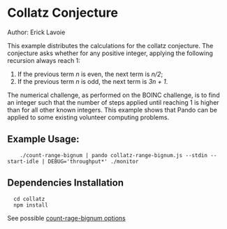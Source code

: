 # Collatz Conjecture

Author: Erick Lavoie

This example distributes the calculations for the collatz conjecture. The conjecture asks whether for any positive integer, applying the following recursion always reach 1:
1. If the previous term *n* is even, the next term is *n/2*;
2. If the previous term *n* is odd, the next term is *3n + 1*.

The numerical challenge, as performed on the BOINC challenge, is to find an integer such that the number of steps applied until reaching 1 is higher than for all other known integers. This example shows that Pando can be applied to some existing volunteer computing problems.

## Example Usage:

````
    ./count-range-bignum | pando collatz-range-bignum.js --stdin --start-idle | DEBUG='throughput*' ./monitor
````

## Dependencies Installation
````
  cd collatz
  npm install
````

See possible [count-rage-bignum options](./count_usage.txt)


